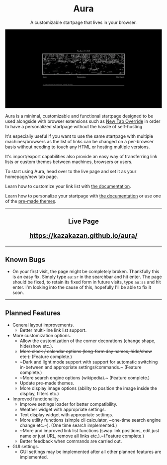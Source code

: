 <h1 align="center"> Aura </h1>

<p align="center"> A customizable startpage that lives in your browser.  </p>

![Preview](/Docs/Templates/default.png)

Aura is a minimal, customizable and functional startpage designed to be used alongside with browser extensions such as <a href="https://addons.mozilla.org/en-US/firefox/addon/new-tab-override/">New Tab Override</a>  in order to have a personalized startpage without the hassle of self-hosting.

It's especially useful if you want to use the same startpage with multiple machines/browsers as the list of links can be changed on a per-browser basis without needing to touch any HTML or hosting multiple versions.

It's import/export capabilities also provide an easy way of transferring link lists or custom themes between machines, browsers or users.

To start using Aura, head over to the live page and set it as your homepage/new tab page.

Learn how to customize your link list with <a href="https://github.com/KazaKazan/aura/blob/main/Docs/commands.md#link-list-commands">the documentation</a>.

Learn how to personalize your startpage with <a href="https://github.com/KazaKazan/aura/blob/main/Docs/commands.md#theming">the documentation</a> or use one of the <a href="https://github.com/KazaKazan/aura/blob/main/Docs/templates.md">pre-made themes</a>.

---

<h2 align="center"> Live Page

https://kazakazan.github.io/aura/</h2>

---

<h2> Known Bugs </h2>

* On your first visit, the page might be completely broken. Thankfully this is  an easy fix. Simply type `au:sr` in the searchbar and hit enter. The page should be fixed, to retain its fixed form in future visits, type `au:ss` and hit enter. I'm looking into the cause of this, hopefully I'll be able to fix it soon.

---

<h2> Planned Features </h2>

* General layout improvements.
  * Better multi-line link list support.
* More customization options.
  * Allow the customization of the corner decorations (change shape, hide/show etc.).
  * ~~More clock / calendar options (long-form day names, hide/show etc.).~~ (Feature complete.)
  * ~Dark and light mode support with support for automatic switching in-between and appropriate settings/commands.~ (Feature complete.)
  * ~More search engine options (wikipedia).~ (Feature complete.)
  * Update pre-made themes.
  * More display image options (ability to position the image inside the display, filters etc.)
* Improved functionality.
  * Improve settings loader for better compatibility.
  * Weather widget with appropriate settings.
  * Text display widget with appropriate settings.
  * More utility functions (simple cli calculator, ~one-time search engine change etc.~). (One time search implemented.)
  * ~More and improved link list functions (swap link positions, edit just name or just URL, remove all links etc.).~(Feature complete.)
  * Better feedback when commands are carried out.
* GUI settings.
  * GUI settings may be implemented after all other planned features are implemented.